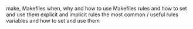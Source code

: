 make, Makefiles
when, why and how to use Makefiles
rules and how to set and use them
explicit and implicit rules
the most common / useful rules
variables and how to set and use them

